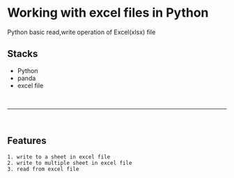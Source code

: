 # Working with excel files in Python

Python basic read,write operation of Excel(xlsx) file

## Stacks

- Python
- panda
- excel file

<br/><hr><br/>

## Features

```
1. write to a sheet in excel file
2. write to multiple sheet in excel file
3. read from excel file
```
